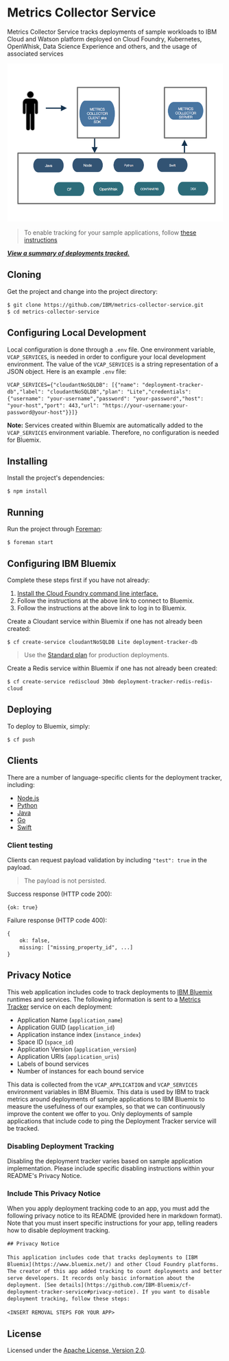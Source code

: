 # Metrics Collector Service

Metrics Collector Service tracks deployments of sample workloads to IBM Cloud and Watson platform deployed on Cloud Foundry, Kubernetes, OpenWhisk, Data Science Experience and others, and the usage of associated services

![Flow](images/metrics-service.png)

> To enable tracking for your sample applications, follow [these instructions]()

[**_View a summary of deployments tracked._**](https://metrics-tracker.mybluemix.net/)

## Cloning

Get the project and change into the project directory:

    $ git clone https://github.com/IBM/metrics-collector-service.git
    $ cd metrics-collector-service

## Configuring Local Development

Local configuration is done through a `.env` file. One environment variable, `VCAP_SERVICES`, is needed in order to configure your local development environment. The value of the `VCAP_SERVICES` is a string representation of a JSON object. Here is an example `.env` file:

    VCAP_SERVICES={"cloudantNoSQLDB": [{"name": "deployment-tracker-db","label": "cloudantNoSQLDB","plan": "Lite","credentials": {"username": "your-username","password": "your-password","host": "your-host","port": 443,"url": "https://your-username:your-password@your-host"}}]}

**Note:**  Services created within Bluemix are automatically added to the `VCAP_SERVICES` environment variable. Therefore, no configuration is needed for Bluemix.

## Installing

Install the project's dependencies:

    $ npm install

## Running

Run the project through [Foreman](https://github.com/ddollar/foreman):

    $ foreman start

## Configuring IBM Bluemix

Complete these steps first if you have not already:

1. [Install the Cloud Foundry command line interface.](https://www.ng.bluemix.net/docs/#starters/install_cli.html)
2. Follow the instructions at the above link to connect to Bluemix.
3. Follow the instructions at the above link to log in to Bluemix.

Create a Cloudant service within Bluemix if one has not already been created:

    $ cf create-service cloudantNoSQLDB Lite deployment-tracker-db

> Use the [Standard plan](https://www.ibm.com/blogs/bluemix/2016/09/new-cloudant-lite-standard-plans-are-live-in-bluemix-public/) for production deployments.

Create a Redis service within Bluemix if one has not already been created:

    $ cf create-service rediscloud 30mb deployment-tracker-redis-redis-cloud

## Deploying

To deploy to Bluemix, simply:

    $ cf push

## Clients

There are a number of language-specific clients for the deployment tracker, including:

- [Node.js](https://github.com/IBM/metrics-collector-client-node)
- [Python](https://github.com/IBM/metrics-collector-client-python)
- [Java](https://github.com/IBM/metrics-collector-client-java)
- [Go](https://github.com/IBM/metrics-collector_client_go)
- [Swift](https://github.com/metrics-collector-client-swift)

### Client testing
Clients can request payload validation by including `"test": true` in the payload. 
> The payload is not persisted.

Success response (HTTP code 200):

```
{ok: true}
```

Failure response (HTTP code 400):

```
{
	ok: false,
	missing: ["missing_property_id", ...]
}
```

## Privacy Notice

This web application includes code to track deployments to [IBM Bluemix](https://www.bluemix.net/) runtimes and services. The following information is sent to a [Metrics Tracker](https://github.com/IBM/metrics-collector-service) service on each deployment:

* Application Name (`application_name`)
* Application GUID (`application_id`)
* Application instance index (`instance_index`)
* Space ID (`space_id`)
* Application Version (`application_version`)
* Application URIs (`application_uris`)
* Labels of bound services
* Number of instances for each bound service

This data is collected from the `VCAP_APPLICATION` and `VCAP_SERVICES` environment variables in IBM Bluemix. This data is used by IBM to track metrics around deployments of sample applications to IBM Bluemix to measure the usefulness of our examples, so that we can continuously improve the content we offer to you. Only deployments of sample applications that include code to ping the Deployment Tracker service will be tracked.

### Disabling Deployment Tracking

Disabling the deployment tracker varies based on sample application implementation. Please include specific disabling instructions within your README's Privacy Notice.

### Include This Privacy Notice

When you apply deployment tracking code to an app, you must add the following privacy notice to its README (provided here in markdown format). Note that you must insert specific instructions for your app, telling readers how to disable deployment tracking.

```
## Privacy Notice

This application includes code that tracks deployments to [IBM Bluemix](https://www.bluemix.net/) and other Cloud Foundry platforms. The creator of this app added tracking to count deployments and better serve developers. It records only basic information about the deployment. [See details](https://github.com/IBM-Bluemix/cf-deployment-tracker-service#privacy-notice). If you want to disable deployment tracking, follow these steps:

<INSERT REMOVAL STEPS FOR YOUR APP>

```

## License

Licensed under the [Apache License, Version 2.0](LICENSE.txt).

